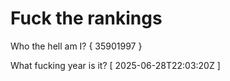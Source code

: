 # Fuck the rankings

Who the hell am I?
{ 35901997 }

What fucking year is it?
[ 2025-06-28T22:03:20Z ]

